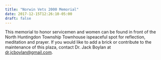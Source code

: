 ```yaml
---
title: "Norwin Vets 2000 Memorial"
date: 2017-12-15T12:26:10-05:00
draft: false
---
```


This memorial to honor servicemen and women can be found in front of the North Huntingdon Township Townhouse ispeaceful spot for reflection, meditation and prayer.  If you would like to add a brick or contribute to the maintenance of this plaza, contact Dr. Jack Boylan at dr.jcboylan@gmail.com.
